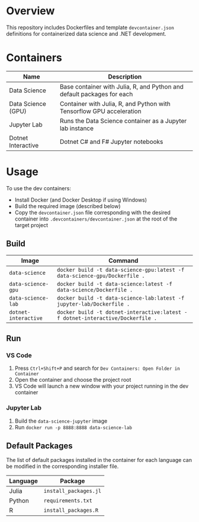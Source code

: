 # Overview
This repository includes Dockerfiles and template `devcontainer.json` definitions for containerized data science and .NET development. 

# Containers
| Name | Description |
|-|-|
| Data Science | Base container with Julia, R, and Python and default packages for each|
| Data Science (GPU) | Container with Julia, R, and Python with Tensorflow GPU acceleration |
| Jupyter Lab | Runs the Data Science container as a Jupyter lab instance |
| Dotnet Interactive | Dotnet C# and F# Jupyter notebooks |

# Usage
To use the dev containers:
- Install Docker (and Docker Desktop if using Windows)
- Build the required image (described below)
- Copy the `devcontainer.json` file corresponding with the desired container into `.devcontainers/devcontainer.json` at the root of the target project

## Build
| Image | Command |
|-|-|
| `data-science` | `docker build -t data-science-gpu:latest -f data-science-gpu/Dockerfile .` |
| `data-science-gpu` | `docker build -t data-science:latest -f data-science/Dockerfile .` |
| `data-science-lab` | `docker build -t data-science-lab:latest -f jupyter-lab/Dockerfile .` |
| `dotnet-interactive` | `docker build -t dotnet-interactive:latest -f dotnet-interactive/Dockerfile .` |

## Run
### VS Code
1. Press `Ctrl+Shift+P` and search for `Dev Containers: Open Folder in Container`
2. Open the container and choose the project root
3. VS Code will launch a new window with your project running in the dev container 

### Jupyter Lab
1. Build the `data-science-jupyter` image
2. Run `docker run -p 8888:8888 data-science-lab`

## Default Packages
The list of default packages installed in the container for each language can be modified in the corresponding installer file.

| Language | Package |
|-|-|
| Julia | `install_packages.jl` |
| Python | `requirements.txt` |
| R | `install_packages.R` |
